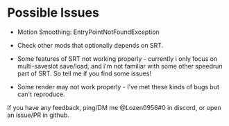 # Possible Issues

- Motion Smoothing: EntryPointNotFoundException

- Check other mods that optionally depends on SRT.

- Some features of SRT not working properly - currently i only focus on multi-saveslot save/load, and i'm not familiar with some other speedrun part of SRT. So tell me if you find some issues!

- Some render may not work properly - I've met these kinds of bugs but can't reproduce.

If you have any feedback, ping/DM me @Lozen0956#0 in discord, or open an issue/PR in github.